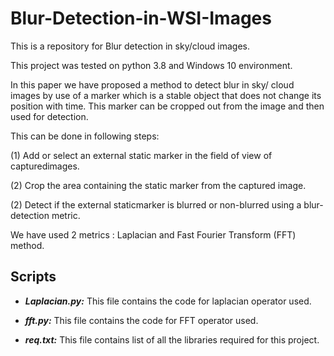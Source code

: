 # Blur-Detection-in-WSI-Images
This is a repository for Blur detection in sky/cloud images.

This project was tested on python 3.8 and Windows 10 environment.

In this paper we have proposed a method to detect blur in sky/ cloud images by use of a marker which is a stable object that does not change its position with time. 
This marker can be cropped out from the image and then used for detection.

This can be done in following steps:

(1) Add or select an external static marker in the field of view of capturedimages.

(2) Crop the area containing the static marker from the captured image.

(2) Detect if the external staticmarker is blurred or non-blurred using a blur-detection metric.

We have used 2 metrics : Laplacian and Fast Fourier Transform (FFT) method.

## Scripts

- ***Laplacian.py:*** This file contains the code for laplacian operator used.

- ***fft.py:*** This file contains the code for FFT operator used.

- ***req.txt:*** This file contains list of all the libraries required for this project.


